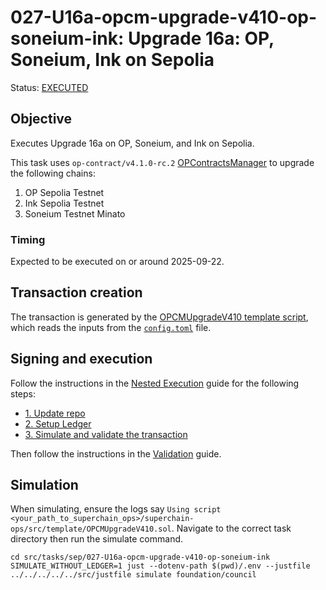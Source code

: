 # 027-U16a-opcm-upgrade-v410-op-soneium-ink: Upgrade 16a: OP, Soneium, Ink on Sepolia
Status: [EXECUTED](https://sepolia.etherscan.io/tx/0xd89411f0240fbc789f2cb36ead949bd5e7fc93ab2701f0f408e6604ecf2b75bf)

## Objective

Executes Upgrade 16a on OP, Soneium, and Ink on Sepolia.

This task uses `op-contract/v4.1.0-rc.2` [OPContractsManager](https://github.com/ethereum-optimism/optimism/blob/op-contracts/v4.1.0-rc.2/packages/contracts-bedrock/src/L1/OPContractsManager.sol) to upgrade the following chains:

1. OP Sepolia Testnet
2. Ink Sepolia Testnet
3. Soneium Testnet Minato

### Timing

Expected to be executed on or around 2025-09-22.

## Transaction creation

The transaction is generated by the [OPCMUpgradeV410 template script](../../../template/OPCMUpgradeV410.sol),
which reads the inputs from the [`config.toml`](./config.toml) file.

## Signing and execution

Follow the instructions in the [Nested Execution](../../../NESTED.md) guide for the following steps:

- [1. Update repo](../../../NESTED.md#1-update-repo)
- [2. Setup Ledger](../../../NESTED.md#2-setup-ledger)
- [3. Simulate and validate the transaction](../../../NESTED.md#3-simulate-and-validate-the-transaction)

Then follow the instructions in the [Validation](./VALIDATION.md) guide.

## Simulation

When simulating, ensure the logs say `Using script <your_path_to_superchain_ops>/superchain-ops/src/template/OPCMUpgradeV410.sol`.
Navigate to the correct task directory then run the simulate command.

```
cd src/tasks/sep/027-U16a-opcm-upgrade-v410-op-soneium-ink
SIMULATE_WITHOUT_LEDGER=1 just --dotenv-path $(pwd)/.env --justfile ../../../../../src/justfile simulate foundation/council
```